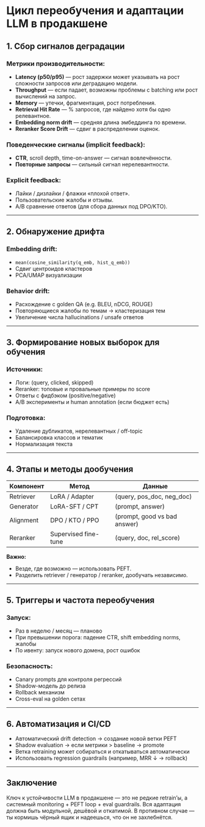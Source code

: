 # Цикл переобучения и адаптации LLM в продакшене

## 1. Сбор сигналов деградации

### Метрики производительности:

* **Latency (p50/p95)** — рост задержки может указывать на рост сложности запросов или деградацию модели.
* **Throughput** — если падает, возможны проблемы с batching или рост вычислений на запрос.
* **Memory** — утечки, фрагментация, рост потребления.
* **Retrieval Hit Rate** — % запросов, где найдено хотя бы одно релевантное.
* **Embedding norm drift** — средняя длина эмбеддинга по времени.
* **Reranker Score Drift** — сдвиг в распределении оценок.

### Поведенческие сигналы (implicit feedback):

* **CTR**, scroll depth, time-on-answer — сигнал вовлечённости.
* **Повторные запросы** — сильный сигнал нерелевантности.

### Explicit feedback:

* Лайки / дизлайки / флажки «плохой ответ».
* Пользовательские жалобы и отзывы.
* A/B сравнение ответов (для сбора данных под DPO/KTO).

---

## 2. Обнаружение дрифта

### Embedding drift:

* `mean(cosine_similarity(q_emb, hist_q_emb))`
* Сдвиг центроидов кластеров
* PCA/UMAP визуализации

### Behavior drift:

* Расхождение с golden QA (e.g. BLEU, nDCG, ROUGE)
* Повторяющиеся жалобы по темам → кластеризация тем
* Увеличение числа hallucinations / unsafe ответов

---

## 3. Формирование новых выборок для обучения

### Источники:

* Логи: (query, clicked, skipped)
* Reranker: топовые и провальные примеры по score
* Ответы с фидбэком (positive/negative)
* A/B эксперименты и human annotation (если бюджет есть)

### Подготовка:

* Удаление дубликатов, нерелевантных / off-topic
* Балансировка классов и тематик
* Нормализация текста

---

## 4. Этапы и методы дообучения

| Компонент | Метод                | Данные                       |
| --------- | -------------------- | ---------------------------- |
| Retriever | LoRA / Adapter       | (query, pos\_doc, neg\_doc)  |
| Generator | LoRA-SFT / CPT       | (prompt, answer)             |
| Alignment | DPO / KTO / PPO      | (prompt, good vs bad answer) |
| Reranker  | Supervised fine-tune | (query, doc, rel\_score)     |

**Важно:**

* Везде, где возможно — использовать PEFT.
* Разделить retriever / генератор / reranker, дообучать независимо.

---

## 5. Триггеры и частота переобучения

### Запуск:

* Раз в неделю / месяц — планово
* При превышении порога: падение CTR, shift embedding norms, жалобы
* По ивенту: запуск нового домена, рост ошибок

### Безопасность:

* Canary prompts для контроля регрессий
* Shadow-модель до релиза
* Rollback механизм
* Cross-eval на golden сетах

---

## 6. Автоматизация и CI/CD

* Автоматический drift detection → создание новой ветки PEFT
* Shadow evaluation → если метрики > baseline → promote
* Ветка retraining может собираться и откатываться автоматически
* Использовать regression guardrails (например, MRR ↓ → rollback)

---

## Заключение

Ключ к устойчивости LLM в продакшене — это не редкие retrain’ы, а системный monitoring + PEFT loop + eval guardrails. Вся адаптация должна быть модульной, дешёвой и откатимой. В противном случае — ты кормишь чёрный ящик и надеешься, что он не захлебнётся.
